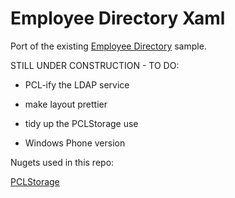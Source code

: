 Employee Directory Xaml
===========

Port of the existing [Employee Directory](http://xamarin.com/prebuilt/employeedirectory) sample.

STILL UNDER CONSTRUCTION - TO DO:

* PCL-ify the LDAP service

* make layout prettier

* tidy up the PCLStorage use

* Windows Phone version



Nugets used in this repo:

[PCLStorage](http://www.nuget.org/packages/PCLStorage/0.9.4)

